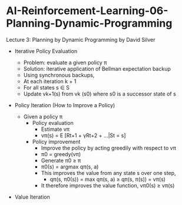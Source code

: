 # AI-Reinforcement-Learning-06-Planning-Dynamic-Programming
Lecture 3: Planning by Dynamic Programming by David Silver

- Iterative Policy Evaluation
  - Problem: evaluate a given policy π
  - Solution: iterative application of Bellman expectation backup
  - Using synchronous backups,
   - At each iteration k + 1
   - For all states s ∈ S
   - Update vk+1(s) from vk (s0) where s0 is a successor state of s

- Policy Iteration (How to Improve a Policy)
   - Given a policy π
     - Policy evaluation
       - Estimate vπ
       - vπ(s) = E [Rt+1 + γRt+2 + ...|St = s]
     - Policy improvement
       - Improve the policy by acting greedily with respect to vπ
       - π0 = greedy(vπ)
       - Generate π0 ≥ π
       - π0(s) = argmax qπ(s, a)
       - This improves the value from any state s over one step,
         - qπ(s, π0(s)) = max qπ(s, a) ≥ qπ(s, π(s)) = vπ(s)
       - It therefore improves the value function, vπ0(s) ≥ vπ(s)
    
- Value Iteration
